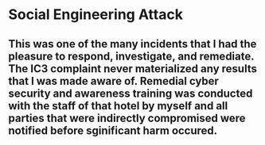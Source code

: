 # Social Engineering Attack
<h2>This was one of the many incidents that I had the pleasure to respond, investigate, and remediate. The IC3 complaint never materialized any results that I was made aware of. Remedial cyber security and awareness training was conducted with the staff of that hotel by myself and all parties that were indirectly compromised were notified before sginificant harm occured.</h2>


